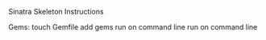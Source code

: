 Sinatra Skeleton Instructions

Gems:
touch Gemfile 
add gems
run <gem install bundler> on command line
run <bundle install> on command line

